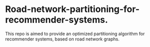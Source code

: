 # Road-network-partitioning-for-recommender-systems.
This repo is aimed to provide an optimized partitioning algorithm for recommender systems, based on road network graphs.

